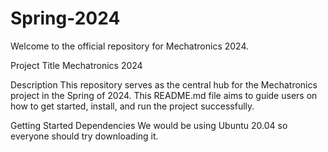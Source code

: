 # Spring-2024
Welcome to the official repository for Mechatronics 2024.


Project Title
Mechatronics 2024


Description
This repository serves as the central hub for the Mechatronics project in the Spring of 2024. This README.md file aims to guide users on how to get started, install, and run the project successfully.

Getting Started
Dependencies
We would be using Ubuntu 20.04 so everyone should try downloading it.
